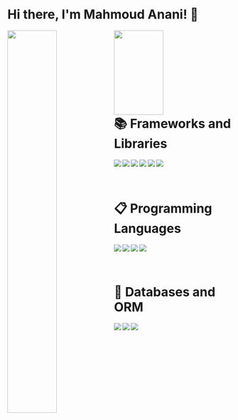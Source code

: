 # Hi there, I'm Mahmoud Anani! 👋
<img align="left" width="47%" src="https://github-readme-stats.vercel.app/api?username=MahmoudAbdullahAnani&show_icons=true&theme=gruvbox"/>
<img align="left" width="47%" height="190" src="https://github-readme-stats.vercel.app/api/top-langs/?username=MahmoudAbdullahAnani&layout=compact"/>
<br/>
<br/>
<br/>
<br/>
<br/>
<br/>
<br/>
<br/>


# 📚 Frameworks and Libraries
<img align="left" src="https://img.shields.io/badge/node.js-6DA55F?style=for-the-badge&logo=node.js&logoColor=white"/>
<img align="left" src="https://img.shields.io/badge/express.js-%23404d59.svg?style=for-the-badge&logo=express&logoColor=%2361DAFB"/>
<img align="left" src="https://img.shields.io/badge/nestjs-%23E0234E.svg?style=for-the-badge&logo=nestjs&logoColor=white"/>
<img align="left" src="https://img.shields.io/badge/react.js-6DA55F?style=for-the-badge&logo=react.js&logoColor=white"/>
<img align="left" src="https://img.shields.io/badge/react-native-6DA55F?style=for-the-badge&logo=react.js&logoColor=white"/>
<img align="left" src="https://img.shields.io/badge/next.js-black?style=for-the-badge&logo=next.js&badgeColor=010101"/><br/><br/>

<br/>

# 📋 Programming Languages

<img align="left" src="https://img.shields.io/badge/javascript-%23323330.svg?style=for-the-badge&logo=javascript&logoColor=%23F7DF1E"/>
<img align="left" src="https://img.shields.io/badge/typescript-%23007ACC.svg?style=for-the-badge&logo=typescript&logoColor=white"/>
<img align="left" src="https://img.shields.io/badge/php%23-%23239120.svg?style=for-the-badge&logo=php&logoColor=white"/>
<img align="left" src="https://img.shields.io/badge/vb%23-%23239120.svg?style=for-the-badge&logo=vb&logoColor=white"/>


<br/>
<br/>
<br/>

# 💾 Databases and ORM
<img align="left" src="https://img.shields.io/badge/MongoDB-%234ea94b.svg?style=for-the-badge&logo=mongodb&logoColor=white"/>
<img align="left" src="https://img.shields.io/badge/mysql-%23316192.svg?style=for-the-badge&logo=mysql&logoColor=white"/>
<img align="left" src="https://img.shields.io/badge/sql-%23316192.svg?style=for-the-badge&logo=sql&logoColor=white"/>

